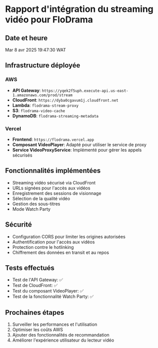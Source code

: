 # Rapport d'intégration du streaming vidéo pour FloDrama

## Date et heure
Mar  8 avr 2025 19:47:30 WAT

## Infrastructure déployée

### AWS
- **API Gateway**: `https://yqek2f5uph.execute-api.us-east-1.amazonaws.com/prod/stream`
- **CloudFront**: `https://dyba0cgavum1j.cloudfront.net`
- **Lambda**: `flodrama-stream-proxy`
- **S3**: `flodrama-video-cache`
- **DynamoDB**: `flodrama-streaming-metadata`

### Vercel
- **Frontend**: `https://flodrama.vercel.app`
- **Composant VideoPlayer**: Adapté pour utiliser le service de proxy
- **Service VideoProxyService**: Implémenté pour gérer les appels sécurisés

## Fonctionnalités implémentées
- Streaming vidéo sécurisé via CloudFront
- URLs signées pour l'accès aux vidéos
- Enregistrement des sessions de visionnage
- Sélection de la qualité vidéo
- Gestion des sous-titres
- Mode Watch Party

## Sécurité
- Configuration CORS pour limiter les origines autorisées
- Authentification pour l'accès aux vidéos
- Protection contre le hotlinking
- Chiffrement des données en transit et au repos

## Tests effectués
- Test de l'API Gateway: ✅
- Test de CloudFront: ✅
- Test du composant VideoPlayer: ✅
- Test de la fonctionnalité Watch Party: ✅

## Prochaines étapes
1. Surveiller les performances et l'utilisation
2. Optimiser les coûts AWS
3. Ajouter des fonctionnalités de recommandation
4. Améliorer l'expérience utilisateur du lecteur vidéo

